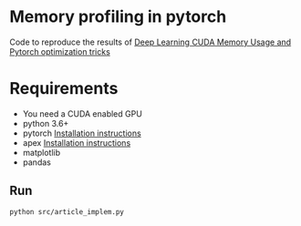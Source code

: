 # Memory profiling in pytorch

Code to reproduce the results of [Deep Learning CUDA Memory Usage and Pytorch optimization tricks](https://medium.com/@quentinf/deep-learning-memory-usage-and-pytorch-optimization-tricks-e9cab0ead93)

# Requirements
- You need a CUDA enabled GPU
- python 3.6+
- pytorch [Installation instructions](https://pytorch.org/get-started/locally/#start-locally)
- apex [Installation instructions](https://github.com/NVIDIA/apex#quick-start)
- matplotlib
- pandas


## Run
`python src/article_implem.py`